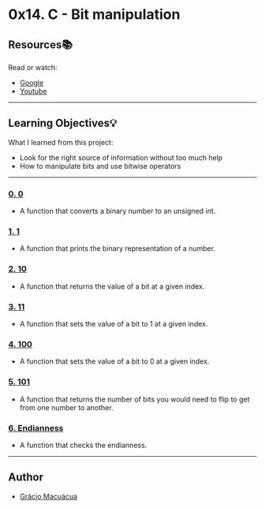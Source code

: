 # 0x14. C - Bit manipulation

## Resources:books:
Read or watch:
* [Google](https://intranet.hbtn.io/rltoken/3N9o0-Gy3fxQoXJy6TUUHw)
* [Youtube](https://intranet.hbtn.io/rltoken/7jk6HSHSs-DdXMEPKW1MoQ)

---
## Learning Objectives:bulb:
What I learned from this project:

* Look for the right source of information without too much help
* How to manipulate bits and use bitwise operators

---
### [0. 0](./0-binary_to_uint.c)
* A function that converts a binary number to an unsigned int.


### [1. 1](./1-print_binary.c)
* A function that prints the binary representation of a number.


### [2. 10](./2-get_bit.c)
* A function that returns the value of a bit at a given index.


### [3. 11](./3-set_bit.c)
* A function that sets the value of a bit to 1 at a given index.


### [4. 100](./4-clear_bit.c)
* A function that sets the value of a bit to 0 at a given index.


### [5. 101](./5-flip_bits.c)
* A function that returns the number of bits you would need to flip to get from one number to another.

### [6. Endianness](./100-get_endianness.c)
* A function that checks the endianness.

---

## Author
* [Grácio Macuácua](https://github.com/graciomacuacua)